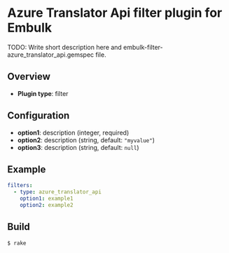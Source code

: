 # Azure Translator Api filter plugin for Embulk

TODO: Write short description here and embulk-filter-azure_translator_api.gemspec file.

## Overview

* **Plugin type**: filter

## Configuration

- **option1**: description (integer, required)
- **option2**: description (string, default: `"myvalue"`)
- **option3**: description (string, default: `null`)

## Example

```yaml
filters:
  - type: azure_translator_api
    option1: example1
    option2: example2
```


## Build

```
$ rake
```

